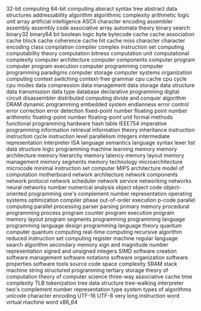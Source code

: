 32-bit computing
64-bit computing
absract syntax tree
abstract data structures
addressability
algorithm
algorithmic complexity
arithmetic logic unit
array
artificial intelligence
ASCII character encoding
assembler
assembly
assembly code
associative array
automata theory
binary search
binary32
binary64
bit
boolean logic
byte
bytecode
cache
cache association
cache block
cache coherence
cache hit
cache miss
character
character encoding
class
compilation
compiler
complex instruction set computing
computability theory
computation bitness
computation unit
computational complexity
computer architecture
computer components
computer program
computer program execution
computer programming
computer programming paradigms
computer storage
computer systems organization
computing
context switching
context-free grammar
cpu cache
cpu cycle
cpu modes
data compression
data management
data storage
data structure
data transmission
data type
database
declarative programming
digital circuit
disassembler
distributed computing
divide and conquer algorithm
DRAM
dynamic programming
embedded system
endianness
error control
error correction
error detection
fixed-point number
floating point number arithmetic
floating-point number
floating-point unit
formal methods
functional programming
hardware
hash table
IEEE754
imperative programming
information retrieval
information theory
inheritance
instruction
instruction cycle
instruction level parallelism
integers
intermediate representation
interpreter
ISA
language semantics
language syntax
lexer
list data structure
logic programming
machine learning
memory
memory architecture
memory hierarchy
memory latency
memory layout
memory management
memory segments
memory technology
microarchitecture
microcode
minimal instruction set computer
MIPS architecture
model of computation
motherboard
network architecture
network components
network protocol
network scheduler
network service
networking
networks
neural networks
number
numerical analysis
object
object code
object-oriented programming
one's complement number representation
operating systems
optimization compiler phase
out-of-order execution
p-code
parallel computing
parallel processing
parser
parsing
primary memory
procedural programming
process
program counter
program execution
program memory layout
program segments
programming
programming language
programming language design
programming language theory
quantum computer
quantum computing
real-time computing
recursive algorithm
reduced instruction set computing
register machine
regular language
search algorithm
secondary memory
sign and magnitude number representation
signed and unsigned integers
SIMD
software creation
software management
software notations
software organization
software properties
software tools
source code
space complexity
SRAM
stack machine
string
structured programming
tertiary storage
theory of computation
theory of computer science
three-way associative cache
time complexity
TLB
tokenization
tree data structure
tree-walking interpreter
two's complement number representation
type system
types of algorithms
unicode character encoding
UTF-16
UTF-8
very long instruction word
virtual machine
word
x86_64
